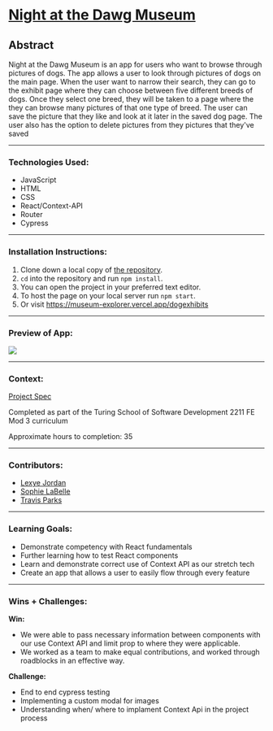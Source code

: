 # [Night at the Dawg Museum](https://museum-explorer.vercel.app/)

## Abstract
Night at the Dawg Museum is an app for users who want to browse through pictures of dogs. The app allows a user to look through pictures of dogs on the main page. When the user want to narrow their search, they can go to the exhibit page where they can choose between five different breeds of dogs. Once they select one breed, they will be taken to a page where the they can browse many pictures of that one type of breed. The user can save the picture that they like and look at it later in the saved dog page. The user also has the option to delete pictures from they pictures that they've saved

***

### Technologies Used:
- JavaScript
- HTML
- CSS
- React/Context-API
- Router
- Cypress

***

### Installation Instructions:

1. Clone down a local copy of [the repository](hhttps://github.com/sophielabelle/museum-explorer).
2. `cd` into the repository and run `npm install`.
3. You can open the project in your preferred text editor.
4. To host the page on your local server run `npm start`.
5. Or visit https://museum-explorer.vercel.app/dogexhibits
***
### Preview of App:
![](https://media.giphy.com/media/v1.Y2lkPTc5MGI3NjExMjNlMjA2NGNlZDI3NzVkMjljZjZjYzg2MWZmNjkwMmJjNWYwNzZmZSZjdD1n/1ny8UeiV3AO8X9gz8m/giphy.gif)
***

### Context:
[Project Spec](https://frontend.turing.edu/projects/module-3/stretch.html)

Completed as part of the Turing School of Software Development 2211 FE Mod 3 curriculum

Approximate hours to completion: 35
***

### Contributors:
- [Lexye Jordan](https://github.com/Lexyful)
- [Sophie LaBelle](https://github.com/sophielabelle)
- [Travis Parks](https://github.com/LeftyLincoln/)
***

### Learning Goals:

- Demonstrate competency with React fundamentals 
- Further learning how to test React components 
- Learn and demonstrate correct use of Context API as our stretch tech
- Create an app that allows a user to easily flow through every feature
***

### Wins + Challenges:

**Win:**

- We were able to pass necessary information between components with our use Context API and limit prop to where they were applicable.
- We worked as a team to make equal contributions, and worked through roadblocks in an effective way.

**Challenge:**

- End to end cypress testing
- Implementing a custom modal for images
- Understanding when/ where to implament Context Api in the project process
